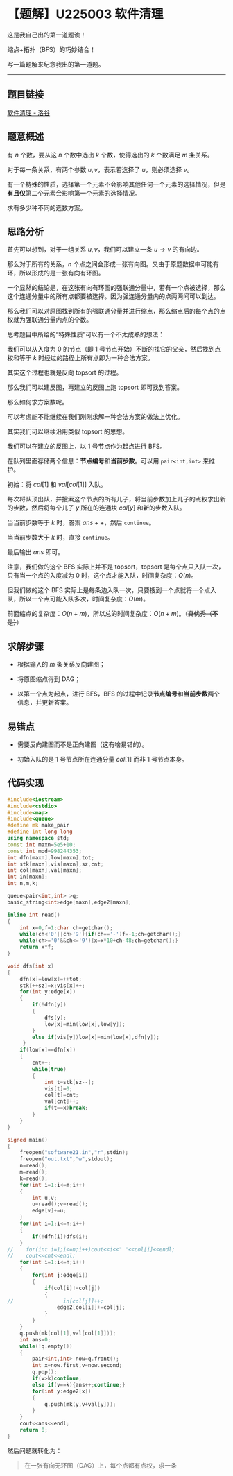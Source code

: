 # 【题解】U225003 软件清理

这是我自己出的第一道题诶！

缩点+拓扑（BFS）的巧妙结合！

写一篇题解来纪念我出的第一道题。

---

## 题目链接

[软件清理 - 洛谷](https://www.luogu.com.cn/problem/U225003)

## 题意概述

有 $n$ 个数，要从这 $n$ 个数中选出 $k$ 个数，使得选出的 $k$ 个数满足 $m$ 条关系。

对于每一条关系，有两个参数 $u,v$，表示若选择了 $u$，则必须选择 $v$。

有一个特殊的性质，选择第一个元素不会影响其他任何一个元素的选择情况，但是**有且仅**第二个元素会影响第一个元素的选择情况。

求有多少种不同的选数方案。

## 思路分析

首先可以想到，对于一组关系 $u,v$，我们可以建立一条 $u \rightarrow v$ 的有向边。

那么对于所有的关系，$n$ 个点之间会形成一张有向图。又由于原题数据中可能有环，所以形成的是一张有向有环图。

一个显然的结论是，在这张有向有环图的强联通分量中，若有一个点被选择，那么这个连通分量中的所有点都要被选择。因为强连通分量内的点两两间可以到达。

那么我们可以对原图找到所有的强联通分量并进行缩点，那么缩点后的每个点的点权就为强联通分量内点的个数。

思考题目中所给的“特殊性质”可以有一个不太成熟的想法：

我们可以从入度为 0 的节点（即 1 号节点开始）不断的找它的父亲，然后找到点权和等于 $k$ 时经过的路径上所有点即为一种合法方案。

其实这个过程也就是反向 topsort 的过程。

那么我们可以建反图，再建立的反图上跑 topsort 即可找到答案。

那么如何求方案数呢。

可以考虑能不能继续在我们刚刚求解一种合法方案的做法上优化。

其实我们可以继续沿用类似 topsort 的思想。

我们可以在建立的反图上，以 1 号节点作为起点进行 BFS。

在队列里面存储两个信息：**节点编号**和**当前步数**。可以用 `pair<int,int>` 来维护。

初始：将 $col[1]$ 和 $val[col[1]]$ 入队。

每次将队顶出队，并搜索这个节点的所有儿子，将当前步数加上儿子的点权求出新的步数，然后将每个儿子 $y$ 所在的连通块 $col[y]$ 和新的步数入队。

当当前步数等于 $k$ 时，答案 $ans++$，然后 `continue`。

当当前步数大于 $k$ 时，直接 `continue`。

最后输出 $ans$ 即可。

注意，我们做的这个 BFS 实际上并不是 topsort，topsort 是每个点只入队一次，只有当一个点的入度减为 0 时，这个点才能入队，时间复杂度：$O(n)$。

但我们做的这个 BFS 实际上是每条边入队一次，只要搜到一个点就将一个点入队，所以一个点可能入队多次，时间复杂度：$O(m)$。

前面缩点的复杂度：$O(n+m)$，所以总的时间复杂度：$O(n+m)$。（~~真优秀（不是）~~）

## 求解步骤

- 根据输入的 $m$ 条关系反向建图；

- 将原图缩点得到 DAG；

- 以第一个点为起点，进行 BFS，BFS 的过程中记录**节点编号**和**当前步数**两个信息，并更新答案。

## 易错点

- 需要反向建图而不是正向建图（这有啥易错的）。

- 初始入队的是 1 号节点所在连通分量 $col[1]$ 而非 1 号节点本身。

## 代码实现

```cpp
#include<iostream>
#include<cstdio>
#include<map>
#include<queue>
#define mk make_pair
#define int long long
using namespace std;
const int maxn=5e5+10;
const int mod=998244353;
int dfn[maxn],low[maxn],tot;
int stk[maxn],vis[maxn],sz,cnt;
int col[maxn],val[maxn];
int in[maxn];
int n,m,k;

queue<pair<int,int> >q;
basic_string<int>edge[maxn],edge2[maxn];

inline int read()
{
    int x=0,f=1;char ch=getchar();
    while(ch<'0'||ch>'9'){if(ch=='-')f=-1;ch=getchar();}
    while(ch>='0'&&ch<='9'){x=x*10+ch-48;ch=getchar();}
    return x*f;
}

void dfs(int x)
{
    dfn[x]=low[x]=++tot;
    stk[++sz]=x;vis[x]++;
    for(int y:edge[x])
    {
        if(!dfn[y])
        {
            dfs(y);
            low[x]=min(low[x],low[y]);
        }
        else if(vis[y])low[x]=min(low[x],dfn[y]);
     } 
    if(low[x]==dfn[x])
    {
        cnt++;
        while(true)
        {
            int t=stk[sz--];
            vis[t]=0;
            col[t]=cnt;
            val[cnt]++;
            if(t==x)break;
        }
    }
}

signed main()
{
    freopen("software21.in","r",stdin);
    freopen("out.txt","w",stdout); 
    n=read();
    m=read();
    k=read();
    for(int i=1;i<=m;i++)
    {
        int u,v;
        u=read();v=read();
        edge[v]+=u;
    }
    for(int i=1;i<=n;i++)
    {
        if(!dfn[i])dfs(i);
    }
//    for(int i=1;i<=n;i++)cout<<i<<" "<<col[i]<<endl;
//    cout<<cnt<<endl; 
    for(int i=1;i<=n;i++)
    {
        for(int j:edge[i])
        {
            if(col[i]!=col[j])
            {
//                in[col[j]]++;
                edge2[col[i]]+=col[j];
            }
        }
    }
    q.push(mk(col[1],val[col[1]]));
    int ans=0;
    while(!q.empty())
    {
        pair<int,int> now=q.front();
        int x=now.first,v=now.second;
        q.pop();
        if(v>k)continue;
        else if(v==k){ans++;continue;}
        for(int y:edge2[x])
        {
            q.push(mk(y,v+val[y]));
        }
    }
    cout<<ans<<endl;
    return 0;
}
```

然后问题就转化为：

> 在一张有向无环图（DAG）上，每个点都有点权，求一条
